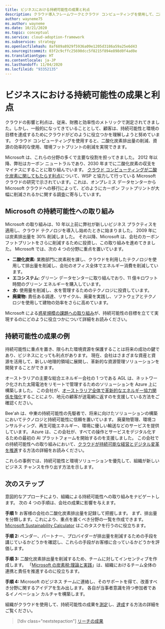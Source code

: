 ```yaml
---
title: ビジネスにおける持続可能性の成果と利点
description: クラウド導入フレームワークとクラウド コンピューティングを使用して、二酸化炭素排出量の削減、資源の効率的な使用、環境フットプリントの削減を実現する方法を確認します。
author: wayneme75
ms.author: wayneme
ms.date: 10/21/2020
ms.topic: conceptual
ms.service: cloud-adoption-framework
ms.subservice: strategy
ms.openlocfilehash: 8af689a8929f5936a09e1205d3186a59a25e6d43
ms.sourcegitcommit: 03f2c9cffc25690dcc5f8215f894e898d0f4ad0e
ms.translationtype: HT
ms.contentlocale: ja-JP
ms.lasthandoff: 11/04/2020
ms.locfileid: "93352135"
---
```

<!-- cSpell:ignore AGL Bee'ah WSP -->

# <a name="sustainability-outcomes-and-benefits-for-business"></a>ビジネスにおける持続可能性の成果と利点

クラウドの影響と利点は、従来、財務と効率性のメトリックで測定されてきました。しかし、一般的になってきていることとして、顧客は、持続可能性と環境の目標を達成するためにクラウドがどのように役立つかを理解しようと努めています。 クラウド コンピューティングを使用すると、二酸化炭素排出量の削減、資源の効率的な使用、環境フットプリントの削減を実現できます。

Microsoft は、これらの分野の多くで主要な役割を担ってきました。 2012 年以降、弊社はカーボン ニュートラルであり、2030 年までに二酸化炭素の収支をマイナスにすることに取り組んでいます。 [クラウド コンピューティングが二酸化炭素に関してもたらす利点](https://download.microsoft.com/download/7/3/9/739BC4AD-A855-436E-961D-9C95EB51DAF9/Microsoft_Cloud_Carbon_Study_2018.pdf)について、WSP と協力して行っている Microsoft クラウドの研究で示されています。これは、オンプレミス データセンターから Microsoft クラウドへの移行によって、どのようにカーボン フットプリントが大幅に削減されるかに関する調査に寄与しています。

## <a name="the-microsoft-sustainability-journey"></a>Microsoft の持続可能性への取り組み

Microsoft の取り組みは、10 年以上前に弊社が新しいビジネス プラクティスを適用し、クラウド テクノロジを導入し始めたときに始まりました。 2009 年には炭素排出量を 30% 削減しました。 それ以降、Microsoft は、会社のカーボン フットプリントをさらに削減するために投資し、この取り組みを進めてきました。 Microsoft では、次の 4 つの分野に重点を置いています。

- **二酸化炭素:** 業務部門に炭素税を課し、クラウドを利用したテクノロジを使用して排出量を削減し、会社のオフィス全体でエネルギー消費を削減しています。
- **エコシステム:** グリーン データセンターに取り組んでおり、11 億キロワット時間のグリーン エネルギーを購入しています。
- **水:** 使用量を削減し、水を管理するためのテクノロジに投資しています。
- **廃棄物:** 責任ある調達、リサイクル、廃棄を実践し、ソフトウェアとテクノロジを使用して建物の効率をさらに高めています。

Microsoft による[惑星規模の課題への取り組み](https://www.microsoft.com/sustainability/approach)が、持続可能性の目標を立てて実現するのにどのように役立つかについて詳細をお読みください。

## <a name="examples-of-sustainability-outcomes"></a>持続可能性の成果の例

持続可能性に重点を置き、限られた環境資源を保護することは将来の成功の鍵であり、ビジネスにとっても利点があります。 現在、会社はさまざまな資産と資源を活用して、新しい地理的領域に展開し、革新的な資源管理ソリューションを開発することができます。

オーストラリアの主要な総合エネルギー会社の 1 つである AGL は、ネットワーク化された太陽電池をリモートで管理するためのソリューションを Azure 上に構築しました。 この会社が、[オーストラリア全体で革新的なエネルギー協力関係を強化](https://customers.microsoft.com/doclink/847171-agl-energy-azure-en-australia)することにより、地元の顧客が送電網に返すのを支援している方法をご確認ください。

Bee'ah は、中東の持続可能性の先駆者で、将来に向けたソリューションの構築においてテクノロジと持続可能性に信頼を置いています。 廃棄物管理、環境コンサルティング、再生可能エネルギー、環境に優しい輸送などのサービスを提供しています。 Azure は、この会社が、すべての操作とサービスをデジタル化するための最初の AI プラットフォームを開始するのを支援しました。 この会社での持続可能性への取り組みにおいて、[クラウドが持続可能な経営とデジタル変革を推進](https://customers.microsoft.com/doclink/739894-beeah-sharjah-environment-professional-services-azure-united-arab-emirates)する方法の詳細をお読みください。

これらの事例では、持続可能性と環境ソリューションを優先して、組織が新しいビジネス チャンスを作り出す方法を示します。

## <a name="next-steps"></a>次のステップ

意図的なアプローチにより、組織による持続可能性への取り組みをナビゲートします。 次の 4 つの手順は、会社の成果に影響を与えます。

**手順 1:** お客様の会社の二酸化炭素排出量を記録して把握します。 まず、排出量を分類します。これにより、重点を置くべき分野の一覧を作成できます。 [Microsoft Sustainability Calculator](https://www.microsoft.com/sustainability/sustainability-guide/sustainability-calculator) はこのタスクを行うのに役立ちます。

**手順 2:** ベンダー、パートナー、プロバイダーが排出量を削減するための手段を講じているかどうかを確認し、これらの手段がお客様に合っているかどうかを評価します。

**手順 3:** 二酸化炭素排出量を削減するため、チームに対してインセンティブを作成します。 「[Microsoft の炭素税:理論と実践](https://download.microsoft.com/documents/en-us/csr/environment/microsoft_carbon_fee_guide.pdf)」は、組織におけるチーム全体の連携と責任を推進するのに役立ちます。

**手順 4:** Microsoft のビジネス チームに連絡し、そのサポートを得て、改善すべき分野に関するアイデアを生み出します。 各自が当事者意識を持つ参加者であるイノベーション カルチャを構築します。

組織がクラウドを使用して、持続可能性の成果を[測定](./okr.md)し、[達成](./reach-outcomes.md)する方法の詳細をご覧ください。

> [!div class="nextstepaction"]
> [リーチの成果](./reach-outcomes.md)
